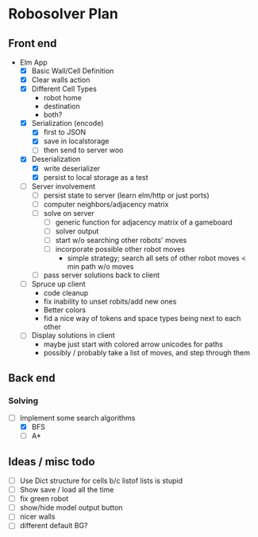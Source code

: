 # Robosolver Plan

## Front end
- Elm App
  - [x] Basic Wall/Cell Definition
  - [x] Clear walls action
  - [x] Different Cell Types
    - robot home
    - destination
    - both?
  - [x] Serialization (encode)
    - [x] first to JSON
    - [x] save in localstorage
    - [ ] then send to server woo
  - [x] Deserialization
    - [x] write deserializer
    - [x] persist to local storage as a test
  - [ ] Server involvement
    - [ ] persist state to server (learn elm/http or just ports)
    - [ ] computer neighbors/adjacency matrix
    - [ ] solve on server
      - [ ] generic function for adjacency matrix of a gameboard
      - [ ] solver output
      - [ ] start w/o searching other robots' moves
      - [ ] incorporate possible other robot moves
        - simple strategy; search all sets of other robot moves < min path w/o moves
    - [ ] pass server solutions back to client
  - [ ] Spruce up client
    - code cleanup
    - fix inability to unset robits/add new ones
    - Better colors
    - fid a nice way of tokens and space types being next to each other
  - [ ] Display solutions in client
    - maybe just start with colored arrow unicodes for paths
    - possibly / probably take a list of moves, and step through them


## Back end

### Solving
- [ ] Implement some search algorithms
  - [x] BFS
  - [ ] A*

## Ideas / misc todo
- [ ] Use Dict structure for cells b/c listof lists is stupid
- [ ] Show save / load all the time
- [ ] fix green robot
- [ ] show/hide model output button
- [ ] nicer walls
- [ ] different default BG?
